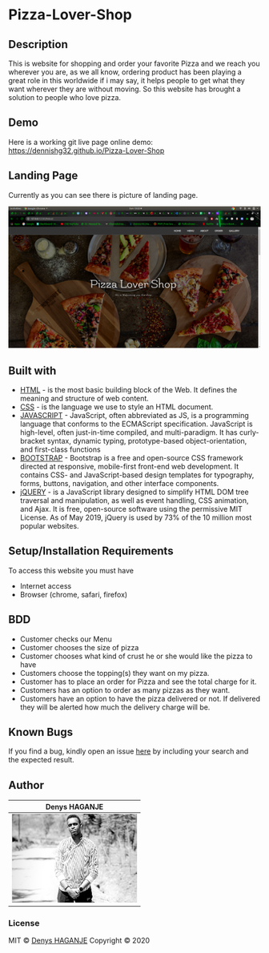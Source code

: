 # Pizza-Lover-Shop

## Description

This is website for shopping and order your favorite Pizza and we reach you wherever you are, as we all know, ordering product has been playing a great role in this worldwide if i may say, it helps people to get what they want wherever they are without moving. So this website has brought a solution to people who love pizza.

## Demo

Here is a working git live page online demo: https://dennishg32.github.io/Pizza-Lover-Shop

## Landing Page

Currently as you can see there is picture of landing page.

<img src="https://github.com/dennishg32/Pizza-Lover-Shop/blob/master/images/Screenshot%20from%202020-10-11%2013-23-53.png" width="auto">

## Built with

- [HTML](https://www.w3schools.com/html) - is the most basic building block of the Web. It defines the meaning and structure of web content.
- [CSS](https://www.w3schools.com/css) - is the language we use to style an HTML document.
- [JAVASCRIPT](https://www.w3schools.com/js/DEFAULT.asp) - JavaScript, often abbreviated as JS, is a programming language that conforms to the ECMAScript specification. JavaScript is high-level, often just-in-time compiled, and multi-paradigm. It has curly-bracket syntax, dynamic typing, prototype-based object-orientation, and first-class functions
- [BOOTSTRAP](https://getbootstrap.com/) - Bootstrap is a free and open-source CSS framework directed at responsive, mobile-first front-end web development. It contains CSS- and JavaScript-based design templates for typography, forms, buttons, navigation, and other interface components.
- [jQUERY](https://jquery.com/) - is a JavaScript library designed to simplify HTML DOM tree traversal and manipulation, as well as event handling, CSS animation, and Ajax. It is free, open-source software using the permissive MIT License. As of May 2019, jQuery is used by 73% of the 10 million most popular websites.

## Setup/Installation Requirements

To access this website you must have

- Internet access
- Browser (chrome, safari, firefox)

## BDD

- Customer checks our Menu
- Customer chooses the size of pizza
- Customer chooses what kind of crust he or she would like the pizza to have
- Customers choose the topping(s) they want on my pizza.
- Customer has to place an order for Pizza and see the total charge for it.
- Customers has an option to order as many pizzas as they want.
- Customers have an option to have the pizza delivered or not. If delivered they will be alerted how much the delivery charge will be.

## Known Bugs

If you find a bug, kindly open an issue [here](https://github.com/dennishg32/Pizza-Lover-Shop/issues) by including your search and the expected result.

## Author

| Denys HAGANJE                                                                                      |
| -------------------------------------------------------------------------------------------------- |
| <img src="https://github.com/dennishg32/webAssignment/blob/master/images/denys.jpg" width="250px"> |

### License

MIT © [Denys HAGANJE](https://github.com/dennishg32)
Copyright © 2020
